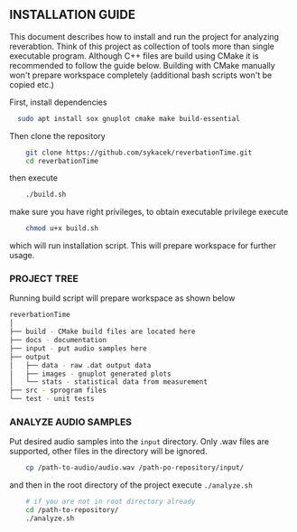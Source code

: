 ## INSTALLATION GUIDE 
This document describes how to install and run the project for analyzing reverabtion. 
Think of this project as collection of tools more than single executable program. Although C++ files are build using CMake it is recommended to follow the guide below. Building with CMake manually won't prepare workspace completely (additional bash scripts won't be copied etc.)

First, install dependencies
```sh
  sudo apt install sox gnuplot cmake make build-essential
```

Then clone the repository

```sh
    git clone https://github.com/sykacek/reverbationTime.git
    cd reverbationTime
```
then execute
```sh
    ./build.sh
```
make sure you have right privileges, to obtain executable privilege execute
```sh
    chmod u+x build.sh
```
which will run installation script. This will prepare workspace for further usage.

### PROJECT TREE

Running build script will prepare workspace as shown below
``` sh
reverbationTime
│
├── build - CMake build files are located here
├── docs - documentation
├── input - put audio samples here
├── output
│   ├── data - raw .dat output data
│   ├── images - gnuplot generated plots 
│   └── stats - statistical data from measurement
├── src - sprogram files
└── test - unit tests
```

### ANALYZE AUDIO SAMPLES
Put desired audio samples into the `input` directory. Only .wav files are supported, other files in the directory will be ignored.
```sh
    cp /path-to-audio/audio.wav /path-po-repository/input/
```

and then in the root directory of the project execute `./analyze.sh`
```sh
    # if you are not in root directory already
    cd /path-to-repository/
    ./analyze.sh
```
